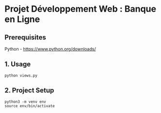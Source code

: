 # Projet Développement Web : Banque en Ligne 

## Prerequisites 

Python - https://www.python.org/downloads/

## 1. Usage

```
python views.py
```

## 2. Project Setup 

```
python3 -m venv env
source env/bin/activate 
```


